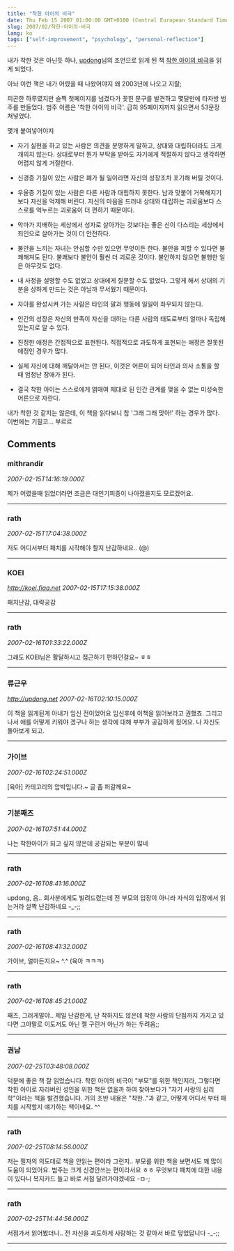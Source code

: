 ```yaml
---
title: "착한 아이의 비극"
date: Thu Feb 15 2007 01:00:00 GMT+0100 (Central European Standard Time)
slug: 2007/02/착한-아이의-비극
lang: ko
tags: ["self-improvement", "psychology", "personal-reflection"]
---
```


내가 착한 것은 아닌듯 하나, [updong](http://updong.net)님의 조언으로 읽게 된 책 [착한 아이의 비극](http://www.yes24.com/Goods/FTGoodsView.aspx?goodsNo=419852&CategoryNumber=001001001005)을 읽게 되었다.

아놔 이런 책은 내가 어렸을 때 나왔어야지 왜 2003년에 나오고 지랄;

피곤한 하루였지만 슬쩍 첫페이지를 넘겼다가 꽂힌 문구를 발견하고 몇달만에 타자방 범주를 만들었다.
범주 이름은 '착한 아이의 비극'. 급히 95페이지까지 읽으면서 53문장 쳐넣었다. 

몇개 붙여넣어야지

- 자기 실현을 하고 있는 사람은 의견을 분명하게 말하고, 상대와 대립하더라도 크게 개의치 않는다. 상대로부터 뭔가 부탁을 받아도 자기에게 적절하지 않다고 생각하면 어렵지 않게 거절한다.
- 신경증 기질이 있는 사람은 폐가 될 일이라면 자신의 성장조차 포기해 버릴 것이다.
- 우울증 기질이 있는 사람은 다른 사람과 대립하지 못한다. 남과 맞붙어 거북해지기 보다 자신을 억제해 버린다. 자신의 마음을 드러내 상대와 대립하는 괴로움보다 스스로를 억누르는 괴로움이 더 편하기 때문이다.
- 악마가 지배하는 세상에서 성자로 살아가는 것보다는 좋은 신이 다스리는 세상에서 죄인으로 살아가는 것이 더 안전하다.
- 불안을 느끼는 자녀는 안심할 수만 있으면 무엇이든 한다. 불안을 피할 수 있다면 불쾌해져도 된다. 불쾌보다 불안이 훨씬 더 괴로운 것이다. 불안하지 않으면 불행한 일은 아무것도 없다.
- 내 사정을 설명할 수도 없었고 상대에게 질문할 수도 없었다. 그렇게 해서 상대의 기분을 상하게 만드는 것은 아닐까 무서웠기 때문이다.

- 자아를 완성시켜 가는 사람은 타인의 말과 행동에 일일이 좌우되지 않는다.
- 인간의 성장은 자신의 만족이 자신을 대하는 다른 사람의 태도로부터 얼마나 독립해 있는지로 알 수 있다.
- 진정한 애정은 간접적으로 표현된다. 직접적으로 과도하게 표현되는 애정은 잘못된 애정인 경우가 많다.
- 실제 자신에 대해 깨달아서는 안 된다, 이것은 어른이 되어 타인과 의사 소통을 할 때 엄청난 장애가 된다.
- 결국 착한 아이는 스스로에게 얽매여 제대로 된 인간 관계를 맺을 수 없는 미성숙한 어른으로 자란다.

내가 착한 것 같지는 않은데, 이 책을 읽다보니 참 '그래 그래 맞아!' 하는 경우가 많다.
이번에는 기필코... 부르르

## Comments

### mithrandir
*2007-02-15T14:16:19.000Z*

제가 어렸을때 읽었더라면 조금은 대인기피증이 나아졌을지도 모르겠어요.

---

### rath
*2007-02-15T17:04:38.000Z*

저도 어디서부터 패치를 시작해야 할지 난감하네요.. (@)

---

### KOEI
*http://koei.fiaa.net*
*2007-02-15T17:15:38.000Z*

패치난감, 대략공감

---

### rath
*2007-02-16T01:33:22.000Z*

그래도 KOEI님은 활달하시고 접근하기 편하던걸요~ ㅎㅎ

---

### 류근우
*http://updong.net*
*2007-02-16T02:10:15.000Z*

이 책을 읽게된게 아내가 임신 전이었어요 임신후에 이책을 읽어보라고 권했죠.
그리고 나서 애를 어떻게 키워야 겠구나 하는 생각에 대해 부부가 공감하게 됬어요.
나 자신도 돌아보게 되고.

---

### 가이브
*2007-02-16T02:24:51.000Z*

[육아] 카테고리의 압박입니다.~ 글 좀 퍼갈께요~

---

### 기분째즈
*2007-02-16T07:51:44.000Z*

나는 착한아이가 되고 싶지 않은데 공감되는 부분이 많네

---

### rath
*2007-02-16T08:41:16.000Z*

updong, 음.. 회사분에게도 빌려드렸는데 전 부모의 입장이 아니라 자식의 입장에서 읽는거라 살짝 난감하네요 -_-;;

---

### rath
*2007-02-16T08:41:32.000Z*

가이브, 얼마든지요~ ^.^ (육아 ㅋㅋㅋ)

---

### rath
*2007-02-16T08:45:21.000Z*

째즈, 그러게말야.. 제일 난감한게, 난 착하지도 않은데 착한 사람의 단점까지 가지고 있다면 그야말로 이도저도 아닌 젤 구린거 아닌가 하는 두려움;;

---

### 권남
*2007-02-25T03:48:08.000Z*

덕분에 좋은 책 잘 읽었습니다. 착한 아이의 비극이 "부모"를 위한 책인지라, 그렇다면 착한 아이로 자라버린 성인을 위한 책은 없을까 하여 찾아보다가 "자기 사랑의 심리학"이라는 책을 발견했습니다. 거의 초반 내용은 "착한.."과 같고, 어떻게 어디서 부터 패치를 시작할지 얘기하는 책이네요. ^^

---

### rath
*2007-02-25T08:14:56.000Z*

저는 필자의 의도대로 책을 안읽는 편이라 그런지.. 부모를 위한 책을 보면서도 꽤 많이 도움이 되었어요. 범주는 크게 신경안쓰는 편이라서요 ㅎㅎ
무엇보다 패치에 대한 내용이 있다니 복지카드 들고 바로 서점 달려가야겠네요 -ㅁ-;

---

### rath
*2007-02-25T14:44:56.000Z*

서점가서 읽어봤더니.. 전 자신을 과도하게 사랑하는 것 같아서 바로 덮었답니다 -_-;;

---
